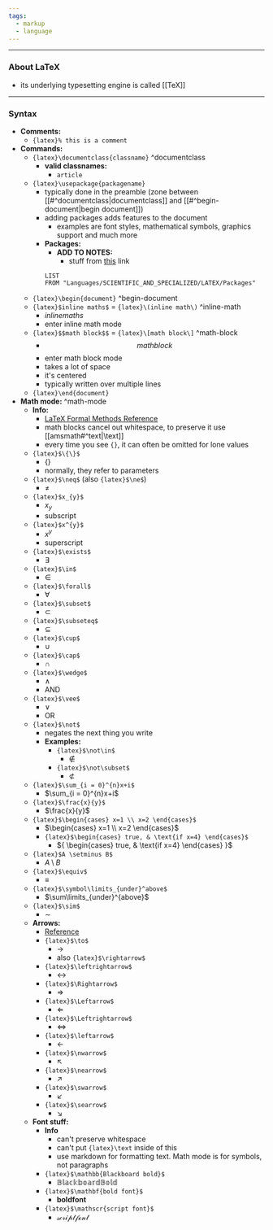 ```yaml
---
tags:
  - markup
  - language
---
```

---

### About LaTeX

- its underlying typesetting engine is called [[TeX]]

---

### Syntax

- **Comments:**
	- `{latex}% this is a comment`
- **Commands:** 
	- `{latex}\documentclass{classname}` ^documentclass
		- **valid classnames:**
			- `article`
	- `{latex}\usepackage{packagename}`
		- typically done in the preamble (zone between [[#^documentclass|documentclass]] and [[#^begin-document|begin document]])
		- adding packages adds features to the document
			- examples are font styles, mathematical symbols, graphics support and much more
		- **Packages:**
			- **ADD TO NOTES:**
				- stuff from [this](https://www.physicsread.com/latex-real-number/) link
			```dataview
			LIST
			FROM "Languages/SCIENTIFIC_AND_SPECIALIZED/LATEX/Packages"
			```
	- `{latex}\begin{document}` ^begin-document
	- `{latex}$inline maths$` = `{latex}\(inline math\)` ^inline-math
		- $inline maths$
		- enter inline math mode
	- `{latex}$$math block$$` = `{latex}\[math block\]` ^math-block
		- $$math block$$
		- enter math block mode
		- takes a lot of space
		- it's centered
		- typically written over multiple lines
	- `{latex}\end{document}`
- **Math mode:** ^math-mode
	- **Info:**
		- [LaTeX Formal Methods Reference](https://www.cs.put.poznan.pl/ksiek/latexmath.html)
		- math blocks cancel out whitespace, to preserve it use [[amsmath#^text|\text]]
		- every time you see `{}`, it can often be omitted for lone values
	- `{latex}$\{\}$`
		- $\{\}$
		- normally, they refer to parameters
	- `{latex}$\neq$` (also `{latex}$\ne$`)
		- $\neq$
	- `{latex}$x_{y}$`
		- $x_{y}$
		- subscript
	- `{latex}$x^{y}$`
		- $x^{y}$
		- superscript
	- `{latex}$\exists$`
		- ${ \exists }$
	- `{latex}$\in$`
		- $\in$
	- `{latex}$\forall$`
		- $\forall$
	- `{latex}$\subset$`
		- $\subset$
	- `{latex}$\subseteq$`
		- $\subseteq$
	- `{latex}$\cup$`
		- $\cup$
	- `{latex}$\cap$`
		- $\cap$
	- `{latex}$\wedge$`
		- $\wedge$
		- AND
	- `{latex}$\vee$`
		- $\vee$
		- OR
	- `{latex}$\not$`
		- negates the next thing you write
		- **Examples:**
			- `{latex}$\not\in$`
				- $\not\in$
			- `{latex}$\not\subset$`
				- $\not\subset$
	- `{latex}$\sum_{i = 0}^{n}x+i$`
		- $\sum_{i = 0}^{n}x+i$
	- `{latex}$\frac{x}{y}$`
		- $\frac{x}{y}$
	- `{latex}$\begin{cases} x=1 \\ x=2 \end{cases}$`
		- $\begin{cases} x=1 \\ x=2 \end{cases}$
		- `{latex}$\begin{cases} true, & \text{if x=4} \end{cases}$`
			- ${ \begin{cases} true, & \text{if x=4} \end{cases} }$
	- `{latex}$A \setminus B$`
		- $A \setminus B$
	- `{latex}$\equiv$`
		- $\equiv$
	- `{latex}$\symbol\limits_{under}^above$`
		- $\sum\limits_{under}^{above}$
	- `{latex}$\sim$`
		- $\sim$
	- **Arrows:**
		- [Reference](https://garsia.math.yorku.ca/MPWP/LATEXmath/node9.html)
		- `{latex}$\to$`
			- ${ \to }$
			- also `{latex}$\rightarrow$`
		- `{latex}$\leftrightarrow$`
			- $\leftrightarrow$
		- `{latex}$\Rightarrow$`
			- $\Rightarrow$
		- `{latex}$\Leftarrow$`
			- $\Leftarrow$
		- `{latex}$\Leftrightarrow$`
			- $\Leftrightarrow$
		- `{latex}$\leftarrow$`
			- $\leftarrow$
		- `{latex}$\nwarrow$`
			- ${ \nwarrow }$
		- `{latex}$\nearrow$`
			- ${ \nearrow }$
		- `{latex}$\swarrow$`
			- ${ \swarrow }$
		- `{latex}$\searrow$`
			- ${ \searrow }$
	- **Font stuff:**
		- **Info**
			- can't preserve whitespace
			- can't put `{latex}\text` inside of this
			- use markdown for formatting text. Math mode is for symbols, not paragraphs
		- `{latex}$\mathbb{Blackboard bold}$`
			- $\mathbb{Blackboard Bold}$
		- `{latex}$\mathbf{bold font}$`
			- $\mathbf{bold font}$
		- `{latex}$\mathscr{script font}$`
			- $\mathscr{script font}$